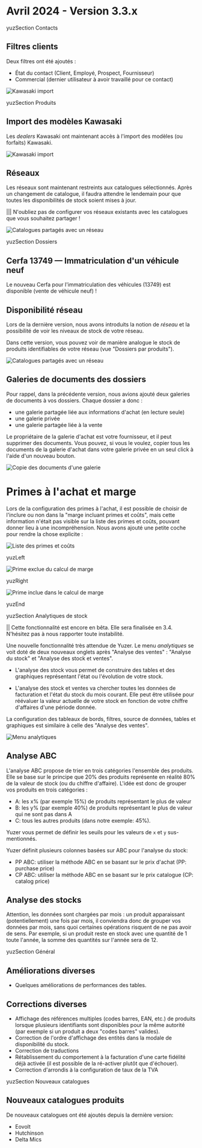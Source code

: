 # Avril 2024 - Version 3.3.x

yuzSection Contacts

## Filtres clients

Deux filtres ont été ajoutés :

- État du contact (Client, Employé, Prospect, Fournisseur)
- Commercial (dernier utilisateur à avoir travaillé pour ce contact)

![Kawasaki import](https://raw.githubusercontent.com/yuzer-software/release-notes/master/release-notes/3.3.0/contact-filter.webp?w=300px)

yuzSection Produits

## Import des modèles Kawasaki

Les _dealers_ Kawasaki ont maintenant accès à l'import des modèles (ou forfaits) Kawasaki.

![Kawasaki import](https://raw.githubusercontent.com/yuzer-software/release-notes/master/release-notes/3.3.0/kawasaki-model-import.webp?w=300px)

## Réseaux

Les réseaux sont maintenant restreints aux catalogues sélectionnés. Après un changement de catalogue, il faudra attendre le lendemain pour que toutes les disponibilités de stock soient mises à jour.

||| N'oubliez pas de configurer vos réseaux existants avec les catalogues que vous souhaitez partager !

![Catalogues partagés avec un réseau](https://raw.githubusercontent.com/yuzer-software/release-notes/master/release-notes/3.3.0/catalog-network.webp?w=600px)

yuzSection Dossiers

## Cerfa 13749 — Immatriculation d'un véhicule neuf

Le nouveau Cerfa pour l'immatriculation des véhicules (13749) est disponible (vente de véhicule neuf) !

## Disponibilité réseau

Lors de la dernière version, nous avons introduits la notion de _réseau_ et la possibilité de voir les niveaux de stock de votre réseau.

Dans cette version, vous pouvez voir de manière analogue le stock de produits identifiables de votre réseau (vue "Dossiers par produits").

![Catalogues partagés avec un réseau](https://raw.githubusercontent.com/yuzer-software/release-notes/master/release-notes/3.3.0/dealer-file-network-availability.webp?w=1000px)

## Galeries de documents des dossiers

Pour rappel, dans la précédente version, nous avions ajouté deux galeries de documents à vos dossiers. Chaque dossier a donc :

- une galerie partagée liée aux informations d'achat (en lecture seule)
- une galerie privée
- une galerie partagée liée à la vente

Le propriétaire de la galerie d'achat est votre fournisseur, et il peut supprimer des documents. Vous pouvez, si vous le voulez, copier
tous les documents de la galerie d'achat dans votre galerie privée en un seul click à l'aide d'un nouveau bouton.

![Copie des documents d'une galerie](https://raw.githubusercontent.com/yuzer-software/release-notes/master/release-notes/3.3.0/gallery-copy.webp?w=400px)

# Primes à l'achat et marge

Lors de la configuration des primes à l'achat, il est possible de choisir de l'inclure ou non dans la "marge incluant primes et coûts", mais cette information n'était pas visible sur la liste des primes et coûts, pouvant donner lieu à une incompréhension. Nous avons ajouté une petite coche pour rendre la chose explicite :

![Liste des primes et coûts](https://raw.githubusercontent.com/yuzer-software/release-notes/master/release-notes/3.3.0/costs/all.webp?w=900px)

yuzLeft

![Prime exclue du calcul de marge](https://raw.githubusercontent.com/yuzer-software/release-notes/master/release-notes/3.3.0/costs/exc.webp?w=180px)

yuzRight

![Prime inclue dans le calcul de marge](https://raw.githubusercontent.com/yuzer-software/release-notes/master/release-notes/3.3.0/costs/inc.webp?w=200px)

yuzEnd

yuzSection Analytiques de stock

|| Cette fonctionnalité est encore en bêta. Elle sera finalisée en 3.4. N'hésitez pas à nous rapporter toute instabilité.

Une nouvelle fonctionnalité très attendue de Yuzer. Le menu _analytiques_ se voit doté de deux nouveaux onglets après "Analyse des ventes" : "Analyse du stock" et "Analyse des stock et ventes".

- L'analyse des stock vous permet de construire des tables et des graphiques représentant l'état ou l'évolution de votre stock.

- L'analyse des stock et ventes va chercher toutes les données de facturation et l'état du stock du mois courant. Elle peut être utilisée pour réévaluer la valeur actuelle de votre stock en fonction de votre chiffre d'affaires d'une période donnée.

La configuration des tableaux de bords, filtres, source de données, tables et graphiques est similaire à celle des "Analyse des ventes".

![Menu analytiques](https://raw.githubusercontent.com/yuzer-software/release-notes/master/release-notes/3.3.0/analytics/analytics-header.webp?w=600px)

## Analyse ABC

L'analyse ABC propose de trier en trois catégories l'ensemble des produits. Elle se base sur le principe que 20% des produits représente en réalité 80% de la valeur de stock (ou du chiffre d'affaire). L'idée est donc de grouper vos produits en trois catégories :

- A: les x% (par exemple 15%) de produits représentant le plus de valeur
- B: les y% (par exemple 40%) de produits représentant le plus de valeur qui ne sont pas dans A
- C: tous les autres produits (dans notre exemple: 45%).

Yuzer vous permet de définir les seuils pour les valeurs de `x` et `y` sus-mentionnés.

Yuzer définit plusieurs colonnes basées sur ABC pour l'analyse du stock:

- PP ABC: utiliser la méthode ABC en se basant sur le prix d'achat (PP: purchase price)
- CP ABC: utiliser la méthode ABC en se basant sur le prix catalogue (CP: catalog price)

## Analyse des stocks

Attention, les données sont chargées par mois : un produit apparaissant (potentiellement) une fois par mois, il conviendra donc de grouper vos données par mois, sans quoi certaines opérations risquent de ne pas avoir de sens. Par exemple, si un produit reste en stock avec une quantité de 1 toute l'année, la somme des quantités sur l'année sera de 12.

yuzSection Général

## Améliorations diverses

- Quelques améliorations de performances des tables.

## Corrections diverses

- Affichage des références multiples (codes barres, EAN, etc.) de produits lorsque plusieurs identifiants sont disponibles pour la même autorité (par exemple si un produit a deux "codes barres" valides).
- Correction de l'ordre d'affichage des entités dans la modale de disponibilité du stock.
- Correction de traductions
- Rétablissement du comportement à la facturation d'une carte fidélité déjà activée (il est possible de la ré-activer plutôt que d'échouer).
- Correction d'arrondis à la configuration de taux de la TVA

yuzSection Nouveaux catalogues

## Nouveaux catalogues produits

De nouveaux catalogues ont été ajoutés depuis la dernière version:

- Eovolt
- Hutchinson
- Delta Mics
